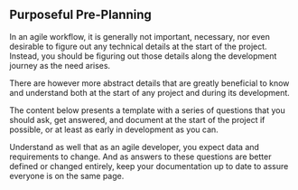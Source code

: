 <webui-data data-page-title="Statements of Work - Identify the Problem" data-page-subtitle=""></webui-data>
<webui-data data-page-next-page='{"name":"Standards","href":"/info/standards"}'></webui-data>

## Purposeful Pre-Planning

<webui-sideimage reverse src="https://cdn.myfi.ws/v/Vecteezy/document-checking-agreement-or-contract-validation.svg">

In an agile workflow, it is generally not important, necessary, nor even desirable to figure out any technical details at the start of the project. Instead, you should be figuring out those details along the development journey as the need arises.

There are however more abstract details that are greatly beneficial to know and understand both at the start of any project and during its development.

The content below presents a template with a series of questions that you should ask, get answered, and document at the start of the project if possible, or at least as early in development as you can.

Understand as well that as an agile developer, you expect data and requirements to change. And as answers to these questions are better defined or changed entirely, keep your documentation up to date to assure everyone is on the same page.

</webui-sideimage>

<webui-cards card-width="580" theme="info" src="/cards/sow.json"></webui-cards>
